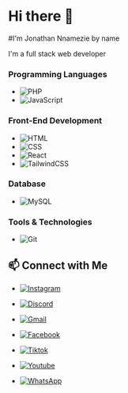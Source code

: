 # Hi there 👋
#I'm Jonathan Nnamezie by name

I'm a full stack web developer 

### Programming Languages
- ![PHP](https://img.shields.io/badge/PHP-777BB4?style=for-the-badge&logo=php&logoColor=white)
- ![JavaScript](https://img.shields.io/badge/JavaScript-F7DF1E?style=for-the-badge&logo=javascript&logoColor=black)

### Front-End Development
- ![HTML](https://img.shields.io/badge/HTML5-E34F26?style=for-the-badge&logo=html5&logoColor=white)
- ![CSS](https://img.shields.io/badge/CSS3-1572B6?style=for-the-badge&logo=css3&logoColor=white)
- ![React](https://img.shields.io/badge/React-20232A?style=for-the-badge&logo=react&logoColor=61DAFB)
- ![TailwindCSS](https://img.shields.io/badge/TailwindCSS-38B2AC?style=for-the-badge&logo=tailwind-css&logoColor=white)

### Database
- ![MySQL](https://img.shields.io/badge/MySQL-4479A1?style=for-the-badge&logo=mysql&logoColor=white)

### Tools & Technologies
- ![Git](https://img.shields.io/badge/Git-F05032?style=for-the-badge&logo=git&logoColor=white)



## 📫 Connect with Me

- <a href="https://www.instagram.com/joecode001?igsh=cjd4dXYzMTAxcmF3"> ![Instagram](https://img.shields.io/badge/Instagram-E1306C?style=for-the-badge&logo=instagram&logoColor=white) </a>
 

- <a href="https://discord.com/invite/zwh3SVgk">![Discord](https://img.shields.io/badge/Discord-7289DA?style=for-the-badge&logo=discord&logoColor=white)</a>

- <a href="mailto:jctech333@gmail.com">![Gmail](https://img.shields.io/badge/Gmail-D44638?style=for-the-badge&logo=gmail&logoColor=white)</a>

- <a href="https://www.facebook.com/JoeCode001?mibextid=ZbWKwL">![Facebook](https://img.shields.io/badge/Facebook-1877F2?style=for-the-badge&logo=facebook&logoColor=white)</a>

- <a href="https://www.tiktok.com/@joecode001?_t=8mcMGshMj0H&_r=1">![Tiktok](https://img.shields.io/badge/TikTok-000000?style=for-the-badge&logo=tiktok&logoColor=white)</a>
  
- <a href="https://youtube.com/@joecode001?si=UroXphbseKwgYoj_">![Youtube](https://img.shields.io/badge/YouTube-FF0000?style=for-the-badge&logo=youtube&logoColor=white)</a>
  
- <a href="https://wa.me/message/3KQ22NAAHCSKE1">![WhatsApp](https://img.shields.io/badge/WhatsApp-25D366?style=for-the-badge&logo=whatsapp&logoColor=white)</a>

